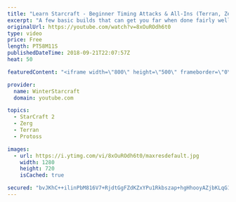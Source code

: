 ```yaml
---
title: "Learn Starcraft - Beginner Timing Attacks & All-Ins (Terran, Zerg & Protoss)"
excerpt: "A few basic builds that can get you far when done fairly well. Also important is how not to overextend and lose everything."
originalUrl: https://youtube.com/watch?v=8xOuROdh6t0
type: video
price: Free
length: PT58M11S
publishedDateTime: 2018-09-21T22:07:57Z
heat: 50

featuredContent: "<iframe width=\"800\" height=\"500\" frameborder=\"0\" src=\"https://www.youtube.com/embed/8xOuROdh6t0\" allow=\"accelerometer; autoplay; encrypted-media; gyroscope; picture-in-picture\" allowfullscreen></iframe>"

provider:
  name: WinterStarcraft
  domain: youtube.com

topics:
  - StarCraft 2
  - Zerg
  - Terran
  - Protoss

images:
  - url: https://i.ytimg.com/vi/8xOuROdh6t0/maxresdefault.jpg
    width: 1280
    height: 720
    isCached: true

secured: "bvJKhC++ilinPbM816V7+RjdtGgFZdKZxYPu1Rkbszap+hgHhooyAZjbKLqG1wSrIFn68p+xjmDfjly4V1KuKGoeOTWxFzGtNqPhDyj/QMlt7S1nh0/uizEND+XIaRblwiKJdBuYUiBhg4ienuEKxQcPm6jts7XCYSl2zZte+2CFpMNfac3wRQUjLPGd9T0c0O61lWLcobJemlPrH9kjWpQNmB9CCeY5WDf3K5Gc0NbttVNz/ZqU3b5wH69UVWWY2ft3tv7q06HOSv2pVC5wE4Go0ElOfpJVgGQ60fmSF9uS3YTZg2ZqA2jLdgTe8LJxdW3C7tS6oNKGKskz/56x9LfatOVWw+rCDj4mW5cLrRPeQdrw0bbvRHJVUf6IXyEgDeej4yPT78mimpaQqbhngwVFYammEz7yTAxWiUg3t3s=;WFsyopk0uKILwG+FoFvF8w=="
---
```


